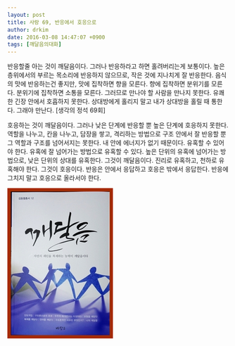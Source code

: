 ```yaml
---
layout: post
title: 사랑 69, 반응에서 호응으로
author: drkim
date: 2016-03-08 14:47:07 +0900
tags: [깨달음의대화]
---
```

반응할줄 아는 것이 깨달음이다. 그러나 반응하라고 하면 홀려버리는게 보통이다. 높은 층위에서의 부르는 목소리에 반응하지 않으므로, 작은 것에 지나치게 잘 반응한다. 음식의 맛에 반응하는건 좋지만, 맛에 집착하면 향을 모른다. 향에 집착하면 분위기를 모른다. 분위기에 집착하면 소통을 모른다. 그러므로 만나야 할 사람을 만나지 못한다. 유쾌한 긴장 안에서 호흡하지 못한다. 상대방에게 홀리지 말고 내가 상대방을 홀릴 때 통한다. 그래야 만난다. [생각의 정석 69회]

  


호응하는 것이 깨달음이다. 그러나 낮은 단계에 반응할 뿐 높은 단계에 호응하지 못한다. 역할을 나누고, 칸을 나누고, 담장을 쌓고, 격리하는 방법으로 구조 안에서 잘 반응할 뿐 그 역할과 구조를 넘어서지는 못한다. 내 안에 에너지가 없기 때문이다. 유혹할 수 있어야 한다. 유혹에 잘 넘어가는 방법으로 유혹할 수 있다. 높은 단위의 유혹에 넘어가는 방법으로, 낮은 단위의 상대를 유혹한다. 그것이 깨달음이다. 진리로 유혹하고, 천하로 유혹해야 한다. 그것이 호응이다. 반응은 안에서 응답하고 호응은 밖에서 응답한다. 반응에 그치지 말고 호응으로 올라서야 한다. 

  


  



![](/files/attach/images/198/500/683/aDSC01523.JPG)